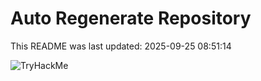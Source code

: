 # Auto Regenerate Repository

This README was last updated: 2025-09-25 08:51:14

 ![TryHackMe](https://tryhackme.com/badge/533634)